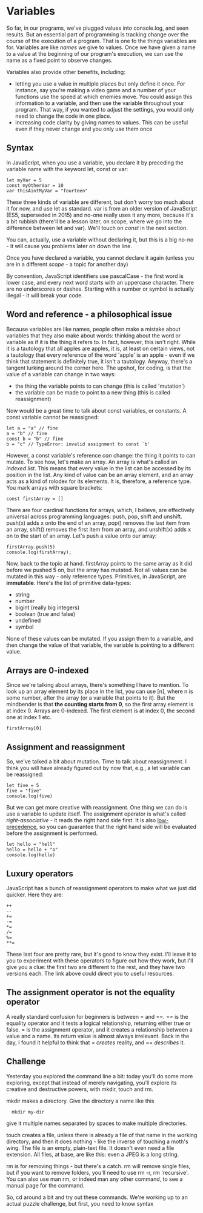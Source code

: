 # Variables

So far, in our programs, we've plugged values into console.log, and seen results. But an essential part of programming is tracking change over the course of the execution of a program. That is one fo the things variables are for. Variables are like _names_ we give to values. Once we have given a name to a value at the beginning of our program's execution, we can use the name as a fixed point to observe changes.

Variables also provide other benefits, including:
- letting you use a value in multiple places but only define it once. For instance, say you're making a video game and a number of your functions use the speed at which enemies move. You could assign this information to a variable, and then use the variable throughout your program. That way, if you wanted to adjust the settings, you would only need to change the code in one place.
- increasing code clarity by giving names to values. This can be useful even if they never change and you only use them once

## Syntax

In JavaScript, when you use a variable, you declare it by preceding the variable name with the keyword let, const or var:

```
let myVar = 5
const myOtherVar = 10
var thisAintMyVar = "fourteen"
```

These three kinds of variable are different, but don't worry too much about it for now, and use let as standard. var is from an older version of JavaScript (ES5, superseded in 2015) and no-one really uses it any more, because it's a bit rubbish (there'll be a lesson later, on scope, where we go into the difference between let and var). We'll touch on _const_ in the next section.

You can, actually, use a variable without declaring it, but this is a big no-no - it will cause you problems later on down the line.

Once you have declared a variable, you cannot declare it again (unless you are in a different _scope_ - a topic for another day)

By convention, JavaScript identifiers use pascalCase - the first word is lower case, and every next word starts with an uppercase character. There are no underscores or dashes. Starting with a number or symbol is actually illegal - it will break your code.

## Word and reference - a philosophical issue

Because variables are like names, people often make a mistake about variables that they also make about words: thinking about the word or variable as if it is the thing it refers to. In fact, however, this isn't right. While it is a tautology that all apples are apples, it is, at least on certain views, not a tautology that every reference of the word 'apple' is an apple - even if we think that statement is definitely true, it isn't a tautology. Anyway, there's a tangent lurking around the corner here. The upshot, for coding, is that the value of a variable can change in two ways:

- the thing the variable points to can change (this is called 'mutation')
- the variable can be made to point to a new thing (this is called reassignment)

Now would be a great time to talk about const variables, or constants. A const variable cannot be reassigned:

```
let a = "a" // fine
a = "b" // fine
const b = "b" // fine
b = "c" // TypeError: invalid assignment to const `b'
```

However, a const variable's reference _can_ change: the thing it points to can mutate. To see how, let's make an array. An array is what's called an _indexed list_. This means that every value in the list can be accessed by its position in the list. Any kind of value can be an array element, and an array acts as a kind of rolodex for its elements. It is, therefore, a reference type. You mark arrays with square brackets:

```
const firstArray = []
```

There are four cardinal functions for arrays, which, I believe, are effectively universal across programming languages: push, pop, shift and unshift. push(x) adds x onto the end of an array, pop() removes the last item from an array, shift() removes the first item from an array, and unshift(x) adds x on to the start of an array. Let's push a value onto our array:

```
firstArray.push(5)
console.log(firstArray);
```

Now, back to the topic at hand. firstArray points to the same array as it did before we pushed 5 on, but the array has mutated. Not all values can be mutated in this way - only reference types. Primitives, in JavaScript, are **immutable**. Here's the list of primitive data-types:

- string
- number
- bigint (really big integers)
- boolean (true and false)
- undefined
- symbol

None of these values can be mutated. If you assign them to a variable, and then change the value of that variable, the variable is pointing to a different value.

## Arrays are 0-indexed

Since we're talking about arrays, there's something I have to mention. To look up an array element by its place in the list, you can use [n], where n is some number, after the array (or a variable that points to it). But the mindbender is that **the counting starts from 0**, so the first array element is at index 0. Arrays are 0-indexed. The first element is at index 0, the second one at index 1 etc.

```
firstArray[0]
```

## Assignment and reassignment

So, we've talked a bit about mutation. Time to talk about reassignment. I think you will have already figured out by now that, e.g., a let variable can be reassigned:

```
let five = 5
five = "five"
console.log(five)
```

But we can get more creative with reassignment. One thing we can do is use a variable to update itself. The assignment operator is what's called _right-associative_ - it reads the right hand side first. It is also [low-precedence](https://developer.mozilla.org/en-US/docs/Web/JavaScript/Reference/Operators/Operator_Precedence), so you can guarantee that the right hand side will be evaluated before the assignment is performed.

```
let hello = "hell"
hello = hello + "o"
console.log(hello)
```

## Luxury operators

JavaScript has a bunch of reassignment operators to make what we just did quicker. Here they are:

```
++
--
+=
-=
*=
/=
%=
**=
```

These last four are pretty rare, but it's good to know they exist. I'll leave it to you to experiment with these operators to figure out how they work, but I'll give you a clue: the first two are different to the rest, and they have two versions each. The link above could direct you to useful resources.

## The assignment operator is not the equality operator

A really standard confusion for beginners is between = and ==. == is the equality operator and it tests a logical relationship, returning either true or false. = is the assignment operator, and it creates a relationship between a value and a name. Its return value is almost always irrelevant. Back in the day, I found it helpful to think that = _creates_ reality, and == _describes_ it.

## Challenge

Yesterday you explored the command line a bit: today you'll do some more exploring, except that instead of merely navigating, you'll explore its creative and destructive powers, with mkdir, touch and rm.

mkdir makes a directory. Give the directory a name like this

```
  mkdir my-dir
```

give it multiple names separated by spaces to make multiple directories.

touch creates a file, unless there is already a file of that name in the working directory, and then it does nothing - like the inverse of touching a moth's wing. The file is an empty, plain-text file. It doesn't even need a file extension. All files, at base, are like this: even a JPEG is a long string.

rm is for removing things - but there's a catch. rm will remove single files, but if you want to remove folders, you'll need to use rm -r, rm 'recursive'. You can also use man rm, or indeed man any other command, to see a manual page for the command.

So, cd around a bit and try out these commands. We're working up to an actual puzzle challenge, but first, you need to know syntax
